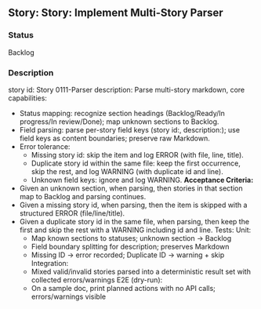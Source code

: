 ## Story: Story: Implement Multi-Story Parser

### Status

Backlog

### Description

story id: Story 0111-Parser
description:
Parse multi-story markdown, core capabilities:
- Status mapping: recognize section headings (Backlog/Ready/In progress/In review/Done); map unknown sections to Backlog.
- Field parsing: parse per-story field keys (story id:, description:); use field keys as content boundaries; preserve raw Markdown.
- Error tolerance:
  - Missing story id: skip the item and log ERROR (with file, line, title).
  - Duplicate story id within the same file: keep the first occurrence, skip the rest, and log WARNING (with duplicate id and line).
  - Unknown field keys: ignore and log WARNING.
    **Acceptance Criteria:**
- Given an unknown section, when parsing, then stories in that section map to Backlog and parsing continues.
- Given a missing story id, when parsing, then the item is skipped with a structured ERROR (file/line/title).
- Given a duplicate story id in the same file, when parsing, then keep the first and skip the rest with a WARNING including id and line.
  Tests:
  Unit:
  - Map known sections to statuses; unknown section → Backlog
  - Field boundary splitting for description; preserves Markdown
  - Missing ID → error recorded; Duplicate ID → warning + skip
    Integration:
  - Mixed valid/invalid stories parsed into a deterministic result set with collected errors/warnings
    E2E (dry-run):
  - On a sample doc, print planned actions with no API calls; errors/warnings visible


